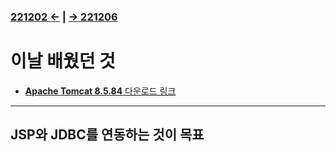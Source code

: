 ﻿### [221202 ←](/221125-221202_JAVA_AND_ORACLE/221202/) | [→ 221206](/221205-_JSP/221206/)

# 이날 배웠던 것

- [**Apache Tomcat 8.5.84** 다운로드 링크](https://dlcdn.apache.org/tomcat/tomcat-8/v8.5.84/bin/apache-tomcat-8.5.84-windows-x64.zip)

---

## JSP와 JDBC를 연동하는 것이 목표